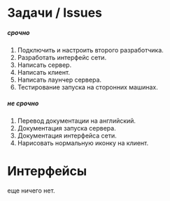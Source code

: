 # Задачи / Issues
##### срочно
1. Подключить и настроить второго разработчика.
2. Разработать интерфейс сети.
3. Написать сервер.
4. Написать клиент.
5. Написать лаунчер сервера.
6. Тестирование запуска на сторонних машинах.
##### не срочно
1. Перевод документации на английский.
2. Документация запуска сервера.
3. Документация интерфейса сети.
4. Нарисовать нормальную иконку на клиент.
# Интерфейсы
еще ничего нет.